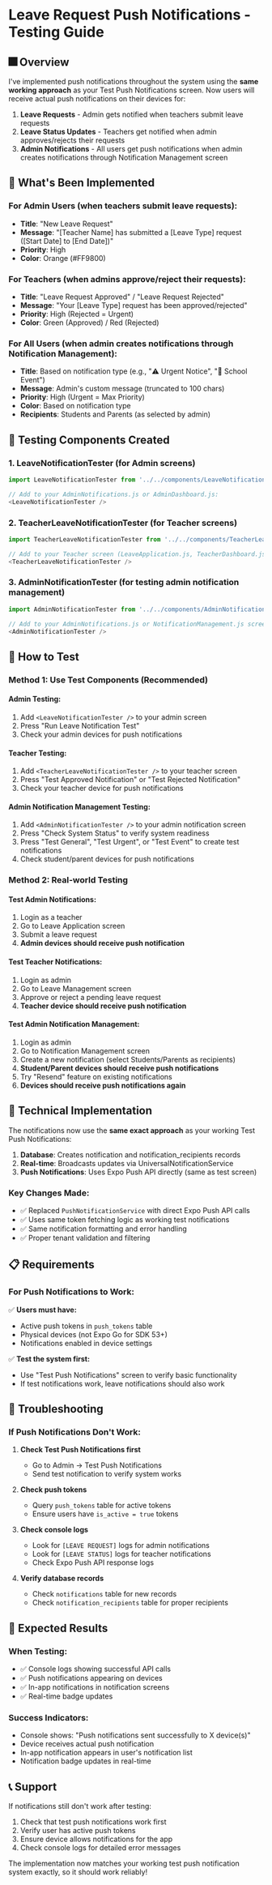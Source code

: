 # Leave Request Push Notifications - Testing Guide

## 🎆 Overview

I've implemented push notifications throughout the system using the **same working approach** as your Test Push Notifications screen. Now users will receive actual push notifications on their devices for:

1. **Leave Requests** - Admin gets notified when teachers submit leave requests
2. **Leave Status Updates** - Teachers get notified when admin approves/rejects their requests  
3. **Admin Notifications** - All users get push notifications when admin creates notifications through Notification Management screen

## 📱 What's Been Implemented

### **For Admin Users** (when teachers submit leave requests):
- **Title**: "New Leave Request"  
- **Message**: "[Teacher Name] has submitted a [Leave Type] request ([Start Date] to [End Date])"
- **Priority**: High
- **Color**: Orange (#FF9800)

### **For Teachers** (when admins approve/reject their requests):
- **Title**: "Leave Request Approved" / "Leave Request Rejected"
- **Message**: "Your [Leave Type] request has been approved/rejected"
- **Priority**: High (Rejected = Urgent)
- **Color**: Green (Approved) / Red (Rejected)

### **For All Users** (when admin creates notifications through Notification Management):
- **Title**: Based on notification type (e.g., "⚠️ Urgent Notice", "📅 School Event")
- **Message**: Admin's custom message (truncated to 100 chars)
- **Priority**: High (Urgent = Max Priority)
- **Color**: Based on notification type
- **Recipients**: Students and Parents (as selected by admin)

## 🧪 Testing Components Created

### 1. **LeaveNotificationTester** (for Admin screens)
```javascript
import LeaveNotificationTester from '../../components/LeaveNotificationTester';

// Add to your AdminNotifications.js or AdminDashboard.js:
<LeaveNotificationTester />
```

### 2. **TeacherLeaveNotificationTester** (for Teacher screens)
```javascript
import TeacherLeaveNotificationTester from '../../components/TeacherLeaveNotificationTester';

// Add to your Teacher screen (LeaveApplication.js, TeacherDashboard.js, etc.):
<TeacherLeaveNotificationTester />
```

### 3. **AdminNotificationTester** (for testing admin notification management)
```javascript
import AdminNotificationTester from '../../components/AdminNotificationTester';

// Add to your AdminNotifications.js or NotificationManagement.js screen:
<AdminNotificationTester />
```

## 🚀 How to Test

### **Method 1: Use Test Components (Recommended)**

#### **Admin Testing:**
1. Add `<LeaveNotificationTester />` to your admin screen
2. Press "Run Leave Notification Test"
3. Check your admin devices for push notifications

#### **Teacher Testing:**
1. Add `<TeacherLeaveNotificationTester />` to your teacher screen
2. Press "Test Approved Notification" or "Test Rejected Notification"
3. Check your teacher device for push notifications

#### **Admin Notification Management Testing:**
1. Add `<AdminNotificationTester />` to your admin notification screen
2. Press "Check System Status" to verify system readiness
3. Press "Test General", "Test Urgent", or "Test Event" to create test notifications
4. Check student/parent devices for push notifications

### **Method 2: Real-world Testing**

#### **Test Admin Notifications:**
1. Login as a teacher
2. Go to Leave Application screen
3. Submit a leave request
4. **Admin devices should receive push notification**

#### **Test Teacher Notifications:**
1. Login as admin
2. Go to Leave Management screen
3. Approve or reject a pending leave request
4. **Teacher device should receive push notification**

#### **Test Admin Notification Management:**
1. Login as admin
2. Go to Notification Management screen  
3. Create a new notification (select Students/Parents as recipients)
4. **Student/Parent devices should receive push notifications**
5. Try "Resend" feature on existing notifications
6. **Devices should receive push notifications again**

## 🔧 Technical Implementation

The notifications now use the **same exact approach** as your working Test Push Notifications:

1. **Database**: Creates notification and notification_recipients records
2. **Real-time**: Broadcasts updates via UniversalNotificationService  
3. **Push Notifications**: Uses Expo Push API directly (same as test screen)

### **Key Changes Made:**
- ✅ Replaced `PushNotificationService` with direct Expo Push API calls
- ✅ Uses same token fetching logic as working test notifications
- ✅ Same notification formatting and error handling
- ✅ Proper tenant validation and filtering

## 📋 Requirements

### **For Push Notifications to Work:**

✅ **Users must have:**
- Active push tokens in `push_tokens` table
- Physical devices (not Expo Go for SDK 53+)
- Notifications enabled in device settings

✅ **Test the system first:**
- Use "Test Push Notifications" screen to verify basic functionality
- If test notifications work, leave notifications should also work

## 🐛 Troubleshooting

### **If Push Notifications Don't Work:**

1. **Check Test Push Notifications first**
   - Go to Admin → Test Push Notifications
   - Send test notification to verify system works

2. **Check push tokens**
   - Query `push_tokens` table for active tokens
   - Ensure users have `is_active = true` tokens

3. **Check console logs**
   - Look for `[LEAVE REQUEST]` logs for admin notifications
   - Look for `[LEAVE STATUS]` logs for teacher notifications
   - Check Expo Push API response logs

4. **Verify database records**
   - Check `notifications` table for new records
   - Check `notification_recipients` table for proper recipients

## 🎉 Expected Results

### **When Testing:**
- ✅ Console logs showing successful API calls
- ✅ Push notifications appearing on devices
- ✅ In-app notifications in notification screens
- ✅ Real-time badge updates

### **Success Indicators:**
- Console shows: "Push notifications sent successfully to X device(s)"
- Device receives actual push notification
- In-app notification appears in user's notification list
- Notification badge updates in real-time

## 📞 Support

If notifications still don't work after testing:

1. Check that test push notifications work first
2. Verify user has active push tokens
3. Ensure device allows notifications for the app
4. Check console logs for detailed error messages

The implementation now matches your working test push notification system exactly, so it should work reliably!
